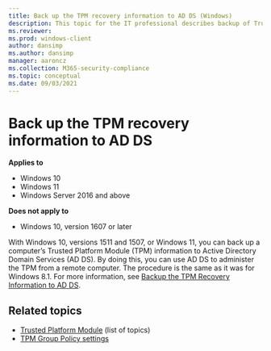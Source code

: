 ```yaml
---
title: Back up the TPM recovery information to AD DS (Windows)
description: This topic for the IT professional describes backup of Trusted Platform Module (TPM) information.
ms.reviewer: 
ms.prod: windows-client
author: dansimp
ms.author: dansimp
manager: aaroncz
ms.collection: M365-security-compliance
ms.topic: conceptual
ms.date: 09/03/2021
---
```


# Back up the TPM recovery information to AD DS

**Applies to**
-   Windows 10
-   Windows 11
-   Windows Server 2016 and above

**Does not apply to**

-   Windows 10, version 1607 or later

With Windows 10, versions 1511 and 1507, or Windows 11, you can back up a computer’s Trusted Platform Module (TPM) information to Active Directory Domain Services (AD DS). By doing this, you can use AD DS to administer the TPM from a remote computer. The procedure is the same as it was for Windows 8.1. For more information, see [Backup the TPM Recovery Information to AD DS](/previous-versions/windows/it-pro/windows-8.1-and-8/dn466534(v=ws.11)).

## Related topics

- [Trusted Platform Module](trusted-platform-module-top-node.md) (list of topics)
- [TPM Group Policy settings](trusted-platform-module-services-group-policy-settings.md)